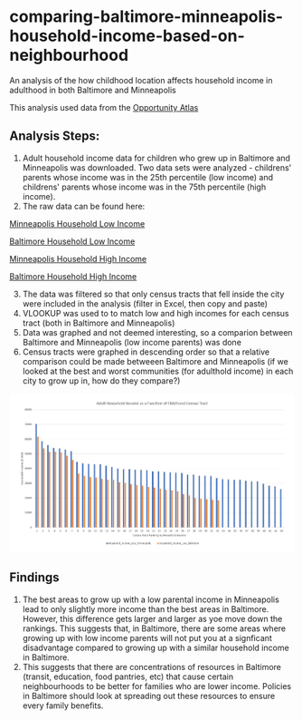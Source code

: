 # comparing-baltimore-minneapolis-household-income-based-on-neighbourhood
An analysis of the how childhood location affects household income in adulthood in both Baltimore and Minneapolis

This analysis used data from the [Opportunity Atlas](https://www.opportunityatlas.org/)

## Analysis Steps: 

1. Adult household income data for children who grew up in Baltimore and Minneapolis was downloaded. Two data sets were analyzed - childrens' parents whose income was in the 25th percentile (low income) and childrens' parents whose income was in the 75th percentile (high income).
2. The raw data can be found here:

  [Minneapolis Household Low Income](https://github.com/yangnoah/comparing-baltimore-minneapolis-household-income/blob/master/Original%20Tract%20Data%20for%20Balitmore%20Region%20(Low%20Household%20Income).csv)
  
  [Baltimore Household Low Income](https://github.com/yangnoah/comparing-baltimore-minneapolis-household-income/blob/master/Original%20Tract%20Data%20for%20Minneapolis%20Region%20(Low%20Household%20Income).csv)
  
  [Minneapolis Household High Income](https://github.com/yangnoah/comparing-baltimore-minneapolis-household-income/blob/master/Original%20Tract%20Data%20for%20Minneapolis%20Region%20(High%20Household%20Income).csv)
  
  [Baltimore Household High Income](https://github.com/yangnoah/comparing-baltimore-minneapolis-household-income/blob/master/Original%20Tract%20Data%20for%20Balitmore%20Region%20(High%20Household%20Income).csv)
  
3. The data was filtered so that only census tracts that fell inside the city were included in the analysis (filter in Excel, then copy and paste) 
4. VLOOKUP was used to to match low and high incomes for each census tract (both in Baltimore and Minneapolis) 
5. Data was graphed and not deemed interesting, so a comparion between Baltimore and Minneapolis (low income parents) was done
6. Census tracts were graphed in descending order so that a relative comparison could be made betweeen Baltimore and Minneapolis (if we looked at the best and worst communities (for adulthold income) in each city to grow up in, how do they compare?)

![alt text](https://github.com/yangnoah/comparing-baltimore-minneapolis-household-income/blob/master/Baltimore%20and%20Minneapolis.JPG)

## Findings
1. The best areas to grow up with a low parental income in Minneapolis lead to only slightly more income than the best areas in Baltimore. However, this difference gets larger and larger as yoe move down the rankings. This suggests that, in Baltimore, there are some areas where growing up with low income parents will not put you at a signficant disadvantage compared to growing up with a similar household income in Baltimore. 
2. This suggests that there are concentrations of resources in Baltimore (transit, education, food pantries, etc) that cause certain neighbourhoods to be better for families who are lower income. Policies in Baltimore should look at spreading out these resources to ensure every family benefits. 
